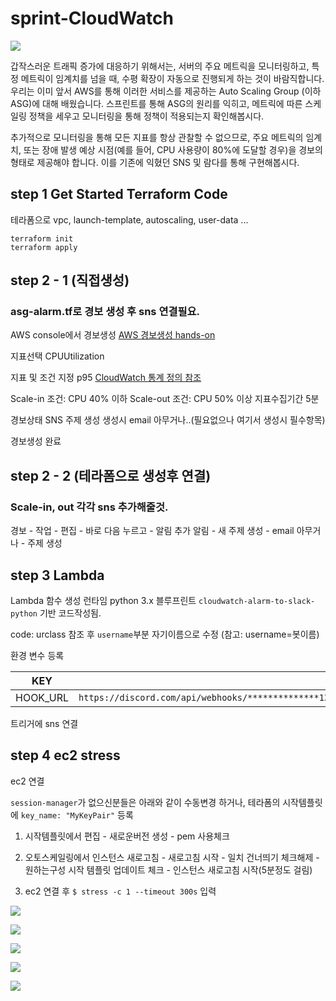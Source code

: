 # sprint-CloudWatch
![](https://velog.velcdn.com/images/jm1225/post/a18b9cb9-1e9d-43df-9bc3-6f58640e8e3a/image.png)

갑작스러운 트래픽 증가에 대응하기 위해서는, 서버의 주요 메트릭을 모니터링하고, 특정 메트릭이 임계치를 넘을 때, 수평 확장이 자동으로 진행되게 하는 것이 바람직합니다. 우리는 이미 앞서 AWS를 통해 이러한 서비스를 제공하는 Auto Scaling Group (이하 ASG)에 대해 배웠습니다. 스프린트를 통해 ASG의 원리를 익히고, 메트릭에 따른 스케일링 정책을 세우고 모니터링을 통해 정책이 적용되는지 확인해봅시다.

추가적으로 모니터링을 통해 모든 지표를 항상 관찰할 수 없으므로, 주요 메트릭의 임계치, 또는 장애 발생 예상 시점(예를 들어, CPU 사용량이 80%에 도달할 경우)을 경보의 형태로 제공해야 합니다. 이를 기존에 익혔던 SNS 및 람다를 통해 구현해봅시다.

## step 1 Get Started Terraform Code

테라폼으로 vpc, launch-template, autoscaling, user-data ...
```
terraform init
terraform apply
```
## step 2 - 1 (직접생성)
### asg-alarm.tf로 경보 생성 후 sns 연결필요.

AWS console에서 경보생성
[AWS 경보생성 hands-on](https://docs.aws.amazon.com/ko_kr/AmazonCloudWatch/latest/monitoring/US_AlarmAtThresholdEC2.html)

지표선택 CPUUtilization

지표 및 조건 지정 p95
[CloudWatch 통계 정의 참조](https://docs.aws.amazon.com/AmazonCloudWatch/latest/monitoring/Statistics-definitions.html)

Scale-in 조건: CPU 40% 이하
Scale-out 조건: CPU 50% 이상
지표수집기간 5분

경보상태 SNS 주제 생성
생성시 email 아무거나..(필요없으나 여기서 생성시 필수항목)

경보생성 완료

## step 2 - 2 (테라폼으로 생성후 연결)
### Scale-in, out 각각 sns 추가해줄것.
경보 - 작업 - 편집 - 바로 다음 누르고 - 알림 추가
알림 - 새 주제 생성 - email 아무거나 - 주제 생성

## step 3 Lambda
Lambda 함수 생성
런타임 python 3.x
블루프린트 `cloudwatch-alarm-to-slack-python` 기반 코드작성됨.

code: urclass 참조 후 `username`부분 자기이름으로 수정 (참고: username=봇이름)

환경 변수 등록

KEY | VALUE
:-:|:-:
HOOK_URL | `https://discord.com/api/webhooks/**************1336/o9yLba95y4asEZywwhZYTqH_RvSUFSV1BPlUjq57ydboPc60xDhJ2lZ28xwNdAwQBYPg`


트리거에 sns 연결

## step 4 ec2 stress

ec2 연결 

`session-manager`가 없으신분들은 아래와 같이 수동변경 하거나, 테라폼의 시작템플릿에 `key_name: "MyKeyPair"` 등록

1. 시작템플릿에서 편집 - 새로운버전 생성 - pem 사용체크

2. 오토스케일링에서 인스턴스 새로고침 - 새로고침 시작 - 일치 건너띄기 체크해제 - 원하는구성 시작 템플릿 업데이트 체크 - 인스턴스 새로고침 시작(5분정도 걸림)

3. ec2 연결 후 `$ stress -c 1 --timeout 300s` 입력

![](https://velog.velcdn.com/images/jm1225/post/447d1df1-ac5a-4838-9fda-744b75f026d8/image.png)

![](https://velog.velcdn.com/images/jm1225/post/18859bbc-ab92-413a-8349-33a8aa7422dd/image.png)

![](https://velog.velcdn.com/images/jm1225/post/268b76e5-7fd9-4363-916d-8782ae7caeca/image.png)

![](https://velog.velcdn.com/images/jm1225/post/e4aac2b1-cea0-465e-be0b-b466cc3b4105/image.png)

![](https://velog.velcdn.com/images/jm1225/post/79862900-a315-49c2-9e41-9ed7a3f8414a/image.png)
